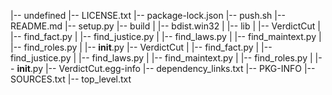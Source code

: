 |-- undefined
    |-- LICENSE.txt
    |-- package-lock.json
    |-- push.sh
    |-- README.md
    |-- setup.py
    |-- build
    |   |-- bdist.win32
    |   |-- lib
    |       |-- VerdictCut
    |           |-- find_fact.py
    |           |-- find_justice.py
    |           |-- find_laws.py
    |           |-- find_maintext.py
    |           |-- find_roles.py
    |           |-- __init__.py
    |-- VerdictCut
    |   |-- find_fact.py
    |   |-- find_justice.py
    |   |-- find_laws.py
    |   |-- find_maintext.py
    |   |-- find_roles.py
    |   |-- __init__.py
    |-- VerdictCut.egg-info
        |-- dependency_links.txt
        |-- PKG-INFO
        |-- SOURCES.txt
        |-- top_level.txt
